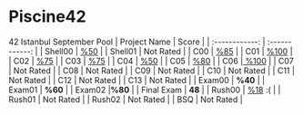# Piscine42
42 Istanbul September Pool
| Project Name  | Score  |
| :------------: | :------------: |
| Shell00  | [%50](https://github.com/ZeytEymen/Piscine42/tree/main/Shell00 "%50")  |
| Shell01 | Not Rated  |
|  C00 | [%85](https://github.com/ZeytEymen/Piscine42/tree/main/C00 "%85")  |
| C01  | [%100](https://github.com/ZeytEymen/Piscine42/tree/main/C01 "%100")  |
| C02  | [%75](https://github.com/ZeytEymen/Piscine42/tree/main/C02 "%75")  |
| C03  | [%75](https://github.com/ZeytEymen/Piscine42/tree/main/C03 "%75")  |
| C04 | [%50](https://github.com/ZeytEymen/Piscine42/tree/main/C04 "%50")  |
| C05  | [%80](https://github.com/ZeytEymen/Piscine42/tree/main/C05 "%80")  |
| C06 |[ %100](https://github.com/ZeytEymen/Piscine42/tree/main/C06 " %100")  |
| C07  | Not Rated   |
| C08  | Not Rated   |
| C09  | Not Rated   |
| C10  | Not Rated   |
| C11  | Not Rated   |
| C12  | Not Rated   |
| C13  | Not Rated   |
| Exam00  | **%40**  |
| Exam01  | **%60**  |
| Exam02  |**%80**  |
| Final Exam | **48**  |
| Rush00  | [%18](https://github.com/ZeytEymen/Piscine42/tree/main/Rush00 "%18") :(  |
| Rush01  | Not Rated   |
| Rush02  | Not Rated   |
| BSQ  | Not Rated   |
